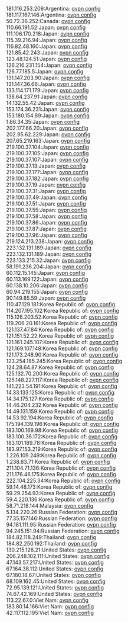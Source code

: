 181.116.253.209:Argentina: [ovpn config](vpn/181_116_253_209.ovpn)  
181.117.167.146:Argentina: [ovpn config](vpn/181_117_167_146.ovpn)  
50.72.36.252:Canada: [ovpn config](vpn/50_72_36_252.ovpn)  
110.66.191.52:Japan: [ovpn config](vpn/110_66_191_52.ovpn)  
111.106.170.218:Japan: [ovpn config](vpn/111_106_170_218.ovpn)  
115.39.216.94:Japan: [ovpn config](vpn/115_39_216_94.ovpn)  
116.82.48.160:Japan: [ovpn config](vpn/116_82_48_160.ovpn)  
121.85.42.243:Japan: [ovpn config](vpn/121_85_42_243.ovpn)  
123.48.124.51:Japan: [ovpn config](vpn/123_48_124_51.ovpn)  
126.216.231.154:Japan: [ovpn config](vpn/126_216_231_154.ovpn)  
126.77.185.5:Japan: [ovpn config](vpn/126_77_185_5.ovpn)  
131.147.203.90:Japan: [ovpn config](vpn/131_147_203_90.ovpn)  
131.147.36.66:Japan: [ovpn config](vpn/131_147_36_66.ovpn)  
133.114.171.179:Japan: [ovpn config](vpn/133_114_171_179.ovpn)  
138.64.237.91:Japan: [ovpn config](vpn/138_64_237_91.ovpn)  
14.132.55.42:Japan: [ovpn config](vpn/14_132_55_42.ovpn)  
153.174.36.231:Japan: [ovpn config](vpn/153_174_36_231.ovpn)  
153.180.154.89:Japan: [ovpn config](vpn/153_180_154_89.ovpn)  
1.66.34.35:Japan: [ovpn config](vpn/1_66_34_35.ovpn)  
202.177.66.20:Japan: [ovpn config](vpn/202_177_66_20.ovpn)  
202.95.62.229:Japan: [ovpn config](vpn/202_95_62_229.ovpn)  
207.65.219.163:Japan: [ovpn config](vpn/207_65_219_163.ovpn)  
219.100.37.104:Japan: [ovpn config](vpn/219_100_37_104.ovpn)  
219.100.37.105:Japan: [ovpn config](vpn/219_100_37_105.ovpn)  
219.100.37.107:Japan: [ovpn config](vpn/219_100_37_107.ovpn)  
219.100.37.13:Japan: [ovpn config](vpn/219_100_37_13.ovpn)  
219.100.37.177:Japan: [ovpn config](vpn/219_100_37_177.ovpn)  
219.100.37.182:Japan: [ovpn config](vpn/219_100_37_182.ovpn)  
219.100.37.19:Japan: [ovpn config](vpn/219_100_37_19.ovpn)  
219.100.37.31:Japan: [ovpn config](vpn/219_100_37_31.ovpn)  
219.100.37.49:Japan: [ovpn config](vpn/219_100_37_49.ovpn)  
219.100.37.51:Japan: [ovpn config](vpn/219_100_37_51.ovpn)  
219.100.37.55:Japan: [ovpn config](vpn/219_100_37_55.ovpn)  
219.100.37.58:Japan: [ovpn config](vpn/219_100_37_58.ovpn)  
219.100.37.86:Japan: [ovpn config](vpn/219_100_37_86.ovpn)  
219.100.37.87:Japan: [ovpn config](vpn/219_100_37_87.ovpn)  
219.100.37.96:Japan: [ovpn config](vpn/219_100_37_96.ovpn)  
219.124.213.238:Japan: [ovpn config](vpn/219_124_213_238.ovpn)  
223.132.131.189:Japan: [ovpn config](vpn/223_132_131_189.ovpn)  
223.132.131.189:Japan: [ovpn config](vpn/223_132_131_189.ovpn)  
223.133.215.32:Japan: [ovpn config](vpn/223_133_215_32.ovpn)  
58.191.236.204:Japan: [ovpn config](vpn/58_191_236_204.ovpn)  
60.112.15.145:Japan: [ovpn config](vpn/60_112_15_145.ovpn)  
60.113.169.122:Japan: [ovpn config](vpn/60_113_169_122.ovpn)  
60.138.10.206:Japan: [ovpn config](vpn/60_138_10_206.ovpn)  
60.94.219.155:Japan: [ovpn config](vpn/60_94_219_155.ovpn)  
90.149.85.59:Japan: [ovpn config](vpn/90_149_85_59.ovpn)  
110.47.129.181:Korea Republic of: [ovpn config](vpn/110_47_129_181.ovpn)  
114.207.195.102:Korea Republic of: [ovpn config](vpn/114_207_195_102.ovpn)  
115.126.203.52:Korea Republic of: [ovpn config](vpn/115_126_203_52.ovpn)  
119.206.20.161:Korea Republic of: [ovpn config](vpn/119_206_20_161.ovpn)  
121.137.47.84:Korea Republic of: [ovpn config](vpn/121_137_47_84.ovpn)  
121.151.52.22:Korea Republic of: [ovpn config](vpn/121_151_52_22.ovpn)  
121.161.245.107:Korea Republic of: [ovpn config](vpn/121_161_245_107.ovpn)  
121.169.107.148:Korea Republic of: [ovpn config](vpn/121_169_107_148.ovpn)  
121.173.248.90:Korea Republic of: [ovpn config](vpn/121_173_248_90.ovpn)  
123.254.185.245:Korea Republic of: [ovpn config](vpn/123_254_185_245.ovpn)  
124.28.64.87:Korea Republic of: [ovpn config](vpn/124_28_64_87.ovpn)  
125.132.70.200:Korea Republic of: [ovpn config](vpn/125_132_70_200.ovpn)  
125.148.227.117:Korea Republic of: [ovpn config](vpn/125_148_227_117.ovpn)  
141.223.54.191:Korea Republic of: [ovpn config](vpn/141_223_54_191.ovpn)  
14.33.133.125:Korea Republic of: [ovpn config](vpn/14_33_133_125.ovpn)  
14.34.175.127:Korea Republic of: [ovpn config](vpn/14_34_175_127.ovpn)  
14.46.204.232:Korea Republic of: [ovpn config](vpn/14_46_204_232.ovpn)  
14.49.131.159:Korea Republic of: [ovpn config](vpn/14_49_131_159.ovpn)  
14.53.92.194:Korea Republic of: [ovpn config](vpn/14_53_92_194.ovpn)  
175.194.139.196:Korea Republic of: [ovpn config](vpn/175_194_139_196.ovpn)  
183.100.169.98:Korea Republic of: [ovpn config](vpn/183_100_169_98.ovpn)  
183.100.36.172:Korea Republic of: [ovpn config](vpn/183_100_36_172.ovpn)  
183.101.189.78:Korea Republic of: [ovpn config](vpn/183_101_189_78.ovpn)  
183.97.153.219:Korea Republic of: [ovpn config](vpn/183_97_153_219.ovpn)  
1.226.109.249:Korea Republic of: [ovpn config](vpn/1_226_109_249.ovpn)  
1.238.83.71:Korea Republic of: [ovpn config](vpn/1_238_83_71.ovpn)  
211.104.71.136:Korea Republic of: [ovpn config](vpn/211_104_71_136.ovpn)  
211.176.46.175:Korea Republic of: [ovpn config](vpn/211_176_46_175.ovpn)  
222.104.225.34:Korea Republic of: [ovpn config](vpn/222_104_225_34.ovpn)  
59.14.48.173:Korea Republic of: [ovpn config](vpn/59_14_48_173.ovpn)  
59.29.254.93:Korea Republic of: [ovpn config](vpn/59_29_254_93.ovpn)  
59.4.220.136:Korea Republic of: [ovpn config](vpn/59_4_220_136.ovpn)  
58.71.218.144:Malaysia: [ovpn config](vpn/58_71_218_144.ovpn)  
5.134.220.26:Russian Federation: [ovpn config](vpn/5_134_220_26.ovpn)  
77.35.157.146:Russian Federation: [ovpn config](vpn/77_35_157_146.ovpn)  
94.181.111.95:Russian Federation: [ovpn config](vpn/94_181_111_95.ovpn)  
94.245.151.94:Russian Federation: [ovpn config](vpn/94_245_151_94.ovpn)  
184.82.118.249:Thailand: [ovpn config](vpn/184_82_118_249.ovpn)  
184.82.250.192:Thailand: [ovpn config](vpn/184_82_250_192.ovpn)  
130.215.126.21:United States: [ovpn config](vpn/130_215_126_21.ovpn)  
206.248.102.111:United States: [ovpn config](vpn/206_248_102_111.ovpn)  
47.143.57.217:United States: [ovpn config](vpn/47_143_57_217.ovpn)  
67.164.38.112:United States: [ovpn config](vpn/67_164_38_112.ovpn)  
67.180.18.67:United States: [ovpn config](vpn/67_180_18_67.ovpn)  
68.109.162.45:United States: [ovpn config](vpn/68_109_162_45.ovpn)  
72.95.139.121:United States: [ovpn config](vpn/72_95_139_121.ovpn)  
74.67.42.169:United States: [ovpn config](vpn/74_67_42_169.ovpn)  
113.22.67.0:Viet Nam: [ovpn config](vpn/113_22_67_0.ovpn)  
183.80.14.166:Viet Nam: [ovpn config](vpn/183_80_14_166.ovpn)  
42.117.112.195:Viet Nam: [ovpn config](vpn/42_117_112_195.ovpn)  
